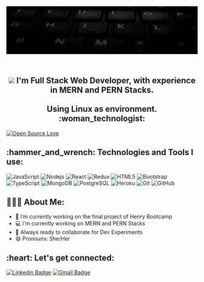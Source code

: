 <img  src="https://github.com/bio-clau/bio-clau/blob/main/HI!%20I'M%20CLAUDIA.gif" atl="hello world"/>

<h2 align="center">
 <abc>
  <br> <img src="https://user-images.githubusercontent.com/42378118/110234147-e3259600-7f4e-11eb-95be-0c4047144dea.gif" width="30"> I'm Full Stack Web Developer, with experience in MERN and PERN Stacks.<br>
  <br>Using Linux as environment. :woman_technologist:<br>
 </abc>
</h2> 

[![Open Source Love](https://badges.frapsoft.com/os/v1/open-source.svg?v=102)](https://github.com/ellerbrock/open-source-badge/)

<h2 align="left">:hammer_and_wrench: Technologies and Tools I use:</h2>

![JavaScript](https://img.shields.io/badge/-JavaScript-black?style=flat-square&logo=javascript)
![Nodejs](https://img.shields.io/badge/-Nodejs-black?style=flat-square&logo=Node.js)
![React](https://img.shields.io/badge/-React-black?style=flat-square&logo=react)
![Redux](https://img.shields.io/badge/-Redux-black?style=flat-square&logo=redux)
![HTML5](https://img.shields.io/badge/-HTML5-E34F26?style=flat-square&logo=html5&logoColor=white)
![Bootstrap](https://img.shields.io/badge/-Bootstrap-563D7C?style=flat-square&logo=bootstrap)
![TypeScript](https://img.shields.io/badge/-TypeScript-007ACC?style=flat-square&logo=typescript)
![MongoDB](https://img.shields.io/badge/-MongoDB-black?style=flat-square&logo=mongodb)
![PostgreSQL](https://img.shields.io/badge/-PostgreSQL-336791?style=flat-square&logo=postgresql)
![Heroku](https://img.shields.io/badge/-Heroku-430098?style=flat-square&logo=heroku)
![Git](https://img.shields.io/badge/-Git-black?style=flat-square&logo=git)
![GitHub](https://img.shields.io/badge/-GitHub-181717?style=flat-square&logo=github)

<h2 align="left">👨🏻‍💻 About Me:</h2>

- :seedling: I’m currently working on the final project of Henry Bootcamp
- :computer: I'm currently working on MERN and PERN Stacks
- :rocket: Always ready to collaborate for Dev Experiments
- 😄 Pronouns: She/Her


<h2 align="left">:heart: Let's get connected:</h2>

[![Linkedin Badge](https://img.shields.io/badge/-nemeclaudia-blue?style=flat-square&logo=Linkedin&logoColor=white&link=https://www.linkedin.com/in/nemeclaudia/)](https://www.linkedin.com/in/nemeclaudia/)
[![Gmail Badge](https://img.shields.io/badge/-clau.neme@gmail.com-c14438?style=flat-square&logo=Gmail&logoColor=white&link=mailto:clau.neme@gmail.com)](mailto:clau.neme@gmail.com)
